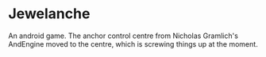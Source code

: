Jewelanche
==========

An android game. The anchor control centre from Nicholas Gramlich's AndEngine moved to the centre, which is screwing things up at the moment.
